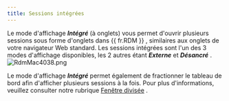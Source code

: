 ```yaml
---
title: Sessions intégrées
---
```

Le mode d&apos;affichage ***Intégré*** (à onglets) vous permet d&apos;ouvrir plusieurs sessions sous forme d&apos;onglets dans {{ fr.RDM }} , similaires aux onglets de votre navigateur Web standard. Les sessions intégrées sont l&apos;un des 3 modes d&apos;affichage disponibles, les 2 autres étant ***Externe*** et ***Désancré*** .  
![RdmMac4038.png](/img/fr/rdm/mac/RdmMac4038.png) 

Le mode d&apos;affichage ***Intégré*** permet également de fractionner le tableau de bord afin d&apos;afficher plusieurs sessions à la fois. Pour plus d&apos;informations, veuillez consulter notre rubrique [Fenêtre divisée](/fr/rdm/mac/user-interface/content-area/embedded-sessions/split-windows/) . 
